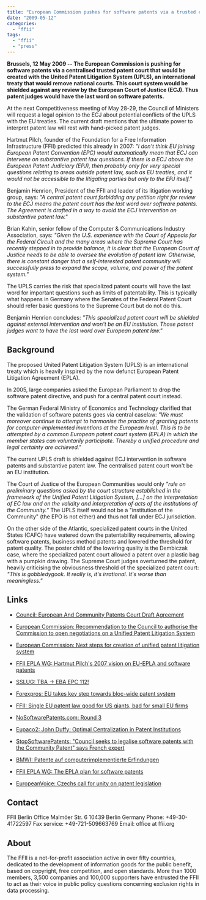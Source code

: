 ```yaml
---
title: "European Commission pushes for software patents via a trusted court"
date: "2009-05-12"
categories: 
  - "ffii"
tags: 
  - "ffii"
  - "press"
---
```


**Brussels, 12 May 2009 -- The European Commission is pushing for software patents via a centralised trusted patent court that would be created with the United Patent Litigation System (UPLS), an international treaty that would remove national courts. This court system would be shielded against any review by the European Court of Justice (ECJ). Thus patent judges would have the last word on software patents.**

At the next Competitiveness meeting of May 28-29, the Council of Ministers will request a legal opinion to the ECJ about potential conflicts of the UPLS with the EU treaties. The current draft mentions that the ultimate power to interpret patent law will rest with hand-picked patent judges.

Hartmut Pilch, founder of the Foundation for a Free Information Infrastructure (FFII) predicted this already in 2007: _"I don't think EU joining European Patent Convention (EPC) would automatically mean that ECJ can intervene on substantive patent law questions. If there is a ECJ above the European Patent Judiciary (EPJ), then probably only for very special questions relating to areas outside patent law, such as EU treaties, and it would not be accessible to the litigating parties but only to the EPJ itself."_

Benjamin Henrion, President of the FFII and leader of its litigation working group, says: _"A central patent court forbidding any petition right for review to the ECJ means the patent court has the last word over software patents. The Agreement is drafted in a way to avoid the ECJ intervention on substantive patent law."_

Brian Kahin, senior fellow of the Computer & Communications Industry Association, says: _"Given the U.S. experience with the Court of Appeals for the Federal Circuit and the many areas where the Supreme Court has recently stepped in to provide balance, it is clear that the European Court of Justice needs to be able to oversee the evolution of patent law. Otherwise, there is constant danger that a self-interested patent community will successfully press to expand the scope, volume, and power of the patent system."_

The UPLS carries the risk that specialized patent courts will have the last word for important questions such as limits of patentability. This is typically what happens in Germany where the Senates of the Federal Patent Court should refer basic questions to the Supreme Court but do not do this.

Benjamin Henrion concludes: _"This specialized patent court will be shielded against external intervention and won't be an EU institution. Those patent judges want to have the last word over European patent law."_

## Background

The proposed United Patent Litigation System (UPLS) is an international treaty which is heavily inspired by the now defunct European Patent Litigation Agreement (EPLA).

In 2005, large companies asked the European Parliament to drop the software patent directive, and push for a central patent court instead.

The German Federal Ministry of Economics and Technology clarified that the validation of software patents goes via central caselaw: _"We must moreover continue to attempt to harmonise the practise of granting patents for computer-implemented inventions at the European level. This is to be attempted by a common European patent court system (EPLA) in which the member states can voluntarily participate. Thereby a unified procedure and legal certainty are achieved."_

The current UPLS draft is shielded against ECJ intervention in software patents and substantive patent law. The centralised patent court won't be an EU institution.

The Court of Justice of the European Communities would only _"rule on preliminary questions asked by the court structure established in the framework of the Unified Patent Litigation System, \[...\] on the interpretation of EC law and on the validity and interpretation of acts of the institutions of the Community."_ The UPLS itself would not be a "institution of the Community" (the EPO is not either) and thus not fall under ECJ jurisdiction.

On the other side of the Atlantic, specialized patent courts in the United States (CAFC) have watered down the patentability requirements, allowing software patents, business method patents and lowered the threshold for patent quality. The poster child of the lowering quality is the Dembiczak case, where the specialized patent court allowed a patent over a plastic bag with a pumpkin drawing. The Supreme Court judges overturned the patent, heavily criticising the obviousness threshold of the specialized patent court: _"This is gobbledygook. It really is, it's irrational. It's worse than meaningless."_

## Links

- [Council: European And Community Patents Court Draft Agreement](http://register.consilium.europa.eu/pdf/en/09/st07/st07928.en09.pdf)
    
- [European Commission: Recommendation to the Council to authorise the Commission to open negotiations on a Unified Patent Litigation System](http://ec.europa.eu/internal_market/indprop/docs/patent/recommendation_sec09-330_en.pdf)
    
- [European Commission: Next steps for creation of unified patent litigation system](http://europa.eu/rapid/pressReleasesAction.do?reference=IP/09/460&format=HTML&aged=0&language=EN&guiLanguage=en)
    
- [FFII EPLA WG: Hartmut Pilch's 2007 vision on EU-EPLA and software patents](http://epla.ffii.org/forum/t-154963/hartmut-pilch-s-2007-vision-on-eu-epla-and-software-patents)
    
- [SSLUG: TBA -> EBA EPC 112!](http://www.sslug.dk/emailarkiv/patentdirektiv/2002_05/msg00038.html)
    
- [Forexpros: EU takes key step towards bloc-wide patent system](http://www.forexpros.com/news/financial-news/eu-takes-key-step-towards-bloc-wide-patent-system-38827)
    
- [FFII: Single EU patent law good for US giants, bad for small EU firms](http://press.ffii.org/Press_releases/Single_EU_patent_law_good_for_US_giants,_bad_for_small_EU_firms)
    
- [NoSoftwarePatents.com: Round 3](http://www.nosoftwarepatents.com/en/m/round3/index.html)
    
- [Eupaco2: John Duffy: Optimal Centralization in Patent Institutions](http://eupaco.wdfiles.com/local--files/eupaco2/John%20Duffy.pdf)
    
- [StopSoftwarePatents: "Council seeks to legalise software patents with the Community Patent" says French expert](http://stopsoftwarepatents.org/forum/t-129596/council-seeks-to-legalise-software-patents-with-the-community-patent-says-french-expert)
    
- [BMWI: Patente auf computerimplementierte Erfindungen](http://www.bmwi.de/Dateien/Patentserver/PDF/patente-auf-computerimplementierte-erfindungen,property=pdf,bereich=bmwi,sprache=de,rwb=true.pdf)
    
- [FFII EPLA WG: The EPLA plan for software patents](http://epla.ffii.org)
    
- [EuropeanVoice: Czechs call for unity on patent legislation](http://www.europeanvoice.com/article/imported/czechs-call-for-unity-on-patent-legislation/64820.aspx)
    

## Contact

FFII Berlin Office Malmöer Str. 6 10439 Berlin Germany Phone: +49-30-41722597 Fax service: +49-721-509663769 Email: office at ffii.org

## About

The FFII is a not-for-profit association active in over fifty countries, dedicated to the development of information goods for the public benefit, based on copyright, free competition, and open standards. More than 1000 members, 3,500 companies and 100,000 supporters have entrusted the FFII to act as their voice in public policy questions concerning exclusion rights in data processing.
